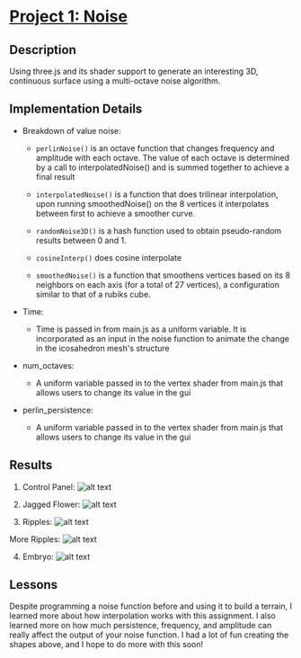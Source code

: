 # [Project 1: Noise](https://github.com/CIS700-Procedural-Graphics/Project1-Noise)

## Description

Using three.js and its shader support to generate an interesting 3D, continuous surface using a multi-octave noise algorithm.

## Implementation Details

  - Breakdown of value noise:
      - `perlinNoise()` is an octave function that changes frequency and amplitude with each octave. The value of each octave is determined by a call to interpolatedNoise() and is summed together to achieve a final result

      - `interpolatedNoise()` is a function that does trilinear interpolation, upon running smoothedNoise() on the 8 vertices it interpolates between first to achieve a smoother curve.

      - `randomNoise3D()` is a hash function used to obtain pseudo-random results between 0 and 1.

      - `cosineInterp()` does cosine interpolate

      -  `smoothedNoise()` is a function that smoothens vertices based on its 8 neighbors on each axis (for a total of 27 vertices), a configuration similar to that of a rubiks cube.


  - Time:
      - Time is passed in from main.js as a uniform variable. It is incorporated as an input in the noise function to animate the change in the icosahedron mesh's structure

  - num_octaves:
      - A uniform variable passed in to the vertex shader from main.js that allows users to change its value in the gui

  - perlin_persistence:
      - A uniform variable passed in to the vertex shader from main.js that allows users to change its value in the gui


## Results

1. Control Panel: ![alt text](https://github.com/MegSesh/Project1-Noise/blob/proj1noise_branch1/images/controls.png "Image 1")


2. Jagged Flower:
![alt text](https://github.com/MegSesh/Project1-Noise/blob/proj1noise_branch1/images/cleanjaggedflower_controls.png "Image 2")


3. Ripples:
![alt text](https://github.com/MegSesh/Project1-Noise/blob/proj1noise_branch1/images/ripple_controls.png "Image 3")

More Ripples:
![alt text](https://github.com/MegSesh/Project1-Noise/blob/proj1noise_branch1/images/globe_ripples.png "Image 4")


4. Embryo:
![alt text](https://github.com/MegSesh/Project1-Noise/blob/proj1noise_branch1/images/smootherembryo_controls.png "Image 5")


## Lessons

Despite programming a noise function before and using it to build a terrain, I learned more about how interpolation works with this assignment. I also learned more on how much persistence, frequency, and amplitude can really affect the output of your noise function. I had a lot of fun creating the shapes above, and I hope to do more with this soon!
